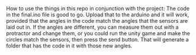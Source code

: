 How to use the things in this repo in conjunction with the project:
The code in the final.ino file is good to go. Upload that to the arduino and it will work, 
provided that the angles in the code match the angles that the sensors are laid out in.
If the angles are different, you can measure them out with a protractor and change them, 
or you could run the unity game and make the circles match the sensors, then press the send 
button. That will generate a folder that has the code in it with those new angles.
